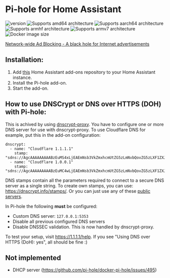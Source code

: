 # Pi-hole for Home Assistant

![version][version-shield]
![Supports amd64 architecture][amd64-shield]
![Supports aarch64 architecture][aarch64-shield]
![Supports armhf architecture][armhf-shield]
![Supports armv7 architecture][armv7-shield]
![Docker image size][image-size-shield]

[Network-wide Ad Blocking - A black hole for Internet advertisements](https://pi-hole.net/)

## Installation:

1. Add [this](https://github.com/casperklein/homeassistant-addons) Home Assistant add-ons repository to your Home Assistant instance.
1. Install the Pi-hole add-on.
1. Start the add-on.

## How to use DNSCrypt or DNS over HTTPS (DOH) with Pi-hole:

This is achived by using [dnscrypt-proxy](https://github.com/DNSCrypt/dnscrypt-proxy). You have to configure one or more DNS server for use with dnscrypt-proxy. To use Cloudflare DNS for example, put this in the add-on configuration:

    dnscrypt:
      - name: "Cloudflare 1.1.1.1"
        stamp: "sdns://AgcAAAAAAAAABzEuMS4xLjEAEmNsb3VkZmxhcmUtZG5zLmNvbQovZG5zLXF1ZXJ5"
      - name: "Cloudflare 1.0.0.1"
        stamp: "sdns://AgcAAAAAAAAABzEuMC4wLjEAEmNsb3VkZmxhcmUtZG5zLmNvbQovZG5zLXF1ZXJ5"

DNS stamps contain all the parameters required to connect to a secure DNS server as a single string. To create own stamps, you can use: https://dnscrypt.info/stamps/. Or you can just use any of these [public servers](https://dnscrypt.info/public-servers).

In Pi-hole the following **must** be configured:

- Custom DNS server: `127.0.0.1:5353`
- Disable all previous configured DNS servers
- Disable DNSSEC validation. This is now handled by dnscrypt-proxy.

To test your setup, visit https://1.1.1.1/help. If you see "Using DNS over HTTPS (DoH): yes", all should be fine :)

## Not implemented

- DHCP server (https://github.com/pi-hole/docker-pi-hole/issues/495)

[aarch64-shield]: https://img.shields.io/badge/aarch64-yes-blue.svg
[amd64-shield]: https://img.shields.io/badge/amd64-yes-blue.svg
[armhf-shield]: https://img.shields.io/badge/armhf-yes-blue.svg
[armv7-shield]: https://img.shields.io/badge/armv7-yes-blue.svg
[version-shield]: https://img.shields.io/badge/dynamic/json?color=blue&label=version&query=version&url=https%3A%2F%2Fraw.githubusercontent.com%2Fcasperklein%2Fhomeassistant-addons%2Fmaster%2Fpi-hole%2Fconfig.json
[image-size-shield]: https://img.shields.io/docker/image-size/casperklein/homeassistant-pihole/latest

